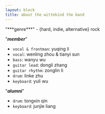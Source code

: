 ```yaml
---
layout: block
title: about the wittekind the band
---
```

<p></p>
"***genre***"  
- {hard, indie, alternative} rock
  
"***member***"  
- `vocal & frontman`: yuqing li
- `vocal`: wenling zhou & tianyi sun
- `bass`: wanyu wu
- `guitar lead`: dongli zhang
- `guitar rhythm`: zonglin li
- `drum`: linke zhu
- `keyboard`: yuli wu

<!--more-->

"***alumni***"  
- `drum`: tongxin qin
- `keyboard`: junjie liang
